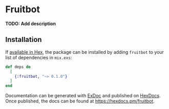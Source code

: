 # Fruitbot

**TODO: Add description**

## Installation

If [available in Hex](https://hex.pm/docs/publish), the package can be installed
by adding `fruitbot` to your list of dependencies in `mix.exs`:

```elixir
def deps do
  [
    {:fruitbot, "~> 0.1.0"}
  ]
end
```

Documentation can be generated with [ExDoc](https://github.com/elixir-lang/ex_doc)
and published on [HexDocs](https://hexdocs.pm). Once published, the docs can
be found at <https://hexdocs.pm/fruitbot>.

